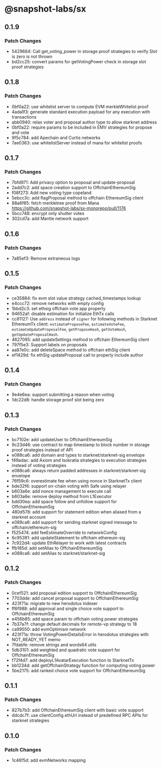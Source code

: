 # @snapshot-labs/sx

## 0.1.9

### Patch Changes

- 5429684: Call get_voting_power in storage proof strategies to verify Slot is zero is not thrown
- bd2cc25: convert params for getVotingPower check in storage slot proof strategies

## 0.1.8

### Patch Changes

- 0bf0a22: use whitelist server to compute EVM merkleWhitelist proof
- 4ada1f3: generate standard execution payload for any execution with transactions
- abb0940: relax voter and proposal author type to allow starknet address
- 0bf0a22: require params to be included in EMV strategies for propose and vote
- 9f5c784: add Apechain and Curtis networks
- 7ae0363: use whitelistServer instead of mana for whitelist proofs

## 0.1.7

### Patch Changes

- 7bfd971: Add privacy option to proposal and update-proposal
- 2add7c2: add space creation support to OffchainEthereumSig
- f08f273: Add new voting type copeland
- 5ebcc3c: add flagProposal method to offchain EthereumSig client
- 88a6f85: fetch merkletree proof from Mana https://github.com/snapshot-labs/sx-monorepo/pull/1176
- 5bcc748: encrypt only shutter votes
- 302cd7a: add Mantle network support

## 0.1.6

### Patch Changes

- 7a85ef3: Remove extraneous logs

## 0.1.5

### Patch Changes

- ce35884: fix evm slot value strategy cached_timestamps lookup
- e4ccc72: remove networks with empty config
- 1bbd2c3: set ethsig offchain vote app property
- 94652af: disable estimation for initialize EthTx calls
- cc81127: Use `address` instead of `signer` for following methods in Starknet EthereumTx client: `estimateProposeFee`, `estimateVoteFee`, `estimateUpdateProposalFee`, `getProposeHash`, `getVoteHash`, `getUpdateProposalHash`.
- 4627095: add updateSettings method to offchain EthereumSig client
- 797f5e3: Support labels on proposals
- aa87e0c: add deleteSpace method to offchain ethSig client
- ef1429d: fix ethSig updateProposal call to properly include author

## 0.1.4

### Patch Changes

- 9e4e6ea: support submitting a reason when voting
- 1dc22d8: handle storage proof slot being zero

## 0.1.3

### Patch Changes

- bc7102e: add updateUser to OffchainEthereumSig
- 9c23d46: use contract to map timestamp to block number in storage proof strategies instead of API
- e088ca6: add domain and types to starknet/starknet-sig envelope
- f49adac: add Axiom and Isokratia strategies to execution strategies instead of voting strategies
- e088ca6: always return padded addresses in starknet/starknet-sig envelope
- 76f59c6: overestimate fee when using nonce in StarknetTx client
- bde32f6: support on-chain voting with Safe using relayer
- b603a6e: add nonce management to execute call
- b603a6e: remove deploy method from L1Executor
- bdd30ea: add space follow and unfollow support for OffchainEthereumSig
- 480d578: add support for statement edition when aliased from a starknet account
- e088ca6: add support for sending starknet signed message to offchain/ethereum-sig
- f525474: add feeEstimateOverride to networkConfig
- 6c95391: add updateStatement to offchain ethereum-sig
- 7c922d4: update EthRelayer to work with latest contracts
- ffb185d: add setAlias to OffchainEthereumSig
- e088ca6: add setAlias to starknet/starknet-sig

## 0.1.2

### Patch Changes

- 0cef521: add proposal edition support to OffchainEthereumSig
- 7703dde: add cancel proposal support to OffchainEthereumSig
- 423f71a: migrate to new herodotus indexer
- ff6f988: add approval and single choice vote support to OffchainEthereumSig
- e456b85: add space param to offchain voting power strategies
- 7b37a7f: change default decimals for remote-vp strategy to 18
- ca99550: add evmOptimism network
- 423f71a: throw VotingPowerDetailsError in herodotus strategies with NOT_READY_YET memo
- 7fdabfe: remove strings and words64 utils
- 5db3101: add weighted and quadratic vote support for OffchainEthereumSig
- f72f4d7: add deployL1AvatarExecution function to StarknetTx
- bb1234d: add getOffchainStrategy function for computing voting power
- 5be2175: add ranked choice vote support for OffchainEthereumSig

## 0.1.1

### Patch Changes

- 827b7b3: add OffchainEthereumSig client with basic vote support
- ddcdc7f: use clientConfig.ethUrl instead of predefined RPC APIs for starknet strategies

## 0.1.0

### Patch Changes

- 1c46f5d: add evmNetworks mapping
